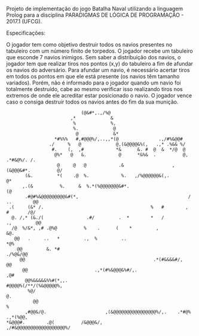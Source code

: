 Projeto de implementação do jogo Batalha Naval utilizando a linguagem Prolog para a disciplina PARADIGMAS DE LÓGICA DE PROGRAMAÇÃO - 2017.1 (UFCG).

Especificações:

O jogador tem como objetivo destruir todos os navios presentes no tabuleiro com um
número finito de torpedos. O jogador recebe um tabuleiro que esconde 7 navios inimigos.
Sem saber a distribuição dos navios, o jogador tem que realizar tiros nos pontos (x,y) do
tabuleiro a fim de afundar os navios do adversário. Para afundar um navio, é necessário
acertar tiros em todos os pontos em que ele está presente (os navios têm tamanho
variados). Porém, não é informado para o jogador quando um navio foi totalmente
destruído, cabe ao mesmo verificar isso realizando tiros nos extremos de onde ele acreditar
estar posicionado o navio. O jogador vence caso o consiga destruir todos os navios antes
do fim da sua munição.

                                                                                                    
                                                                                                   
                                (@&#*,.,/%@                                                        
                            ,*             &                                                       
                             %             %,                                                      
                             %.             @                                                      
                              @             &*                                                     
                      *#%%%   #,#@@@%/,..,,*(@               .,/#%&@@#                             
                    ./     %   @             @,(&@@@@&%(,   .,* .%&& %/                            
                     #.    (,  ,#            *&      &. #  @  &  */@  @                            
                      @%*   @   &.            @      *&%&  .          @,     .*#&@%/. /.           
                       @     @   @            .&                  ,(&@@@&#*.          @/           
           (&.         *(    .@  %.            %.   ,/%@@@@@@&(,.                     @*           
          ,.(&          %.     &  %.*(%@@@@@@@&#*.                                   (@            
           .#@#%&@@@@@@@@@&#(*,                                         /  ..        @@            
     .(     (&* /.                                        %   #        ,    #       /@/            
      @. /,* (&./(                .#/         .  *        *   /          .,         @@             
      /@  %/&*, ,# .@%@          %    .      (    *         ,                      &@.             
       @@   .     ..   *         .,  %         ..                                 *@%              
        @@         &. *#                                                    ./%@&/@@               
         @@                                                .*(#&&&&#/,           @@                
          @@                         .,*(#%&@@@&%#/,.                          ,@#                 
           @@%&&&&&%%#(*,,.                                                   #@@@@%(/**/(%&@@@@@%,
            %@/                                                              @.                    
              @@                                                           %                       
           ,#@@&/@.                      ,(&@@@@@@@@@@@@@@@@%/,.    .*#@%        .,*(%@@,          
    *&@@@#.        .@(          /&@@@&/,                   ,/#&@@@@@@@@@@@@@@@@@@%/                
                                                                      
                                            
                                                            
                                                                                                   
                                                                                                   
